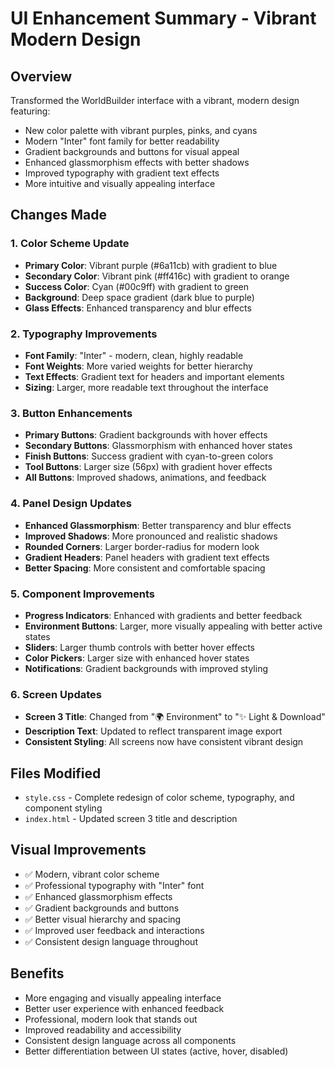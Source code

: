 # UI Enhancement Summary - Vibrant Modern Design

## Overview
Transformed the WorldBuilder interface with a vibrant, modern design featuring:
- New color palette with vibrant purples, pinks, and cyans
- Modern "Inter" font family for better readability
- Gradient backgrounds and buttons for visual appeal
- Enhanced glassmorphism effects with better shadows
- Improved typography with gradient text effects
- More intuitive and visually appealing interface

## Changes Made

### 1. Color Scheme Update
- **Primary Color**: Vibrant purple (#6a11cb) with gradient to blue
- **Secondary Color**: Vibrant pink (#ff416c) with gradient to orange
- **Success Color**: Cyan (#00c9ff) with gradient to green
- **Background**: Deep space gradient (dark blue to purple)
- **Glass Effects**: Enhanced transparency and blur effects

### 2. Typography Improvements
- **Font Family**: "Inter" - modern, clean, highly readable
- **Font Weights**: More varied weights for better hierarchy
- **Text Effects**: Gradient text for headers and important elements
- **Sizing**: Larger, more readable text throughout the interface

### 3. Button Enhancements
- **Primary Buttons**: Gradient backgrounds with hover effects
- **Secondary Buttons**: Glassmorphism with enhanced hover states
- **Finish Buttons**: Success gradient with cyan-to-green colors
- **Tool Buttons**: Larger size (56px) with gradient hover effects
- **All Buttons**: Improved shadows, animations, and feedback

### 4. Panel Design Updates
- **Enhanced Glassmorphism**: Better transparency and blur effects
- **Improved Shadows**: More pronounced and realistic shadows
- **Rounded Corners**: Larger border-radius for modern look
- **Gradient Headers**: Panel headers with gradient text effects
- **Better Spacing**: More consistent and comfortable spacing

### 5. Component Improvements
- **Progress Indicators**: Enhanced with gradients and better feedback
- **Environment Buttons**: Larger, more visually appealing with better active states
- **Sliders**: Larger thumb controls with better hover effects
- **Color Pickers**: Larger size with enhanced hover states
- **Notifications**: Gradient backgrounds with improved styling

### 6. Screen Updates
- **Screen 3 Title**: Changed from "🌍 Environment" to "✨ Light & Download"
- **Description Text**: Updated to reflect transparent image export
- **Consistent Styling**: All screens now have consistent vibrant design

## Files Modified
- `style.css` - Complete redesign of color scheme, typography, and component styling
- `index.html` - Updated screen 3 title and description

## Visual Improvements
- ✅ Modern, vibrant color scheme
- ✅ Professional typography with "Inter" font
- ✅ Enhanced glassmorphism effects
- ✅ Gradient backgrounds and buttons
- ✅ Better visual hierarchy and spacing
- ✅ Improved user feedback and interactions
- ✅ Consistent design language throughout

## Benefits
- More engaging and visually appealing interface
- Better user experience with enhanced feedback
- Professional, modern look that stands out
- Improved readability and accessibility
- Consistent design language across all components
- Better differentiation between UI states (active, hover, disabled)
